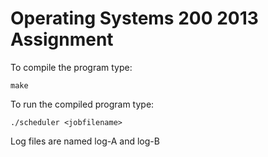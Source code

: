 Operating Systems 200 2013 Assignment
=====================================

To compile the program type:

	make

To run the compiled program type:

	./scheduler <jobfilename>

Log files are named log-A and log-B
